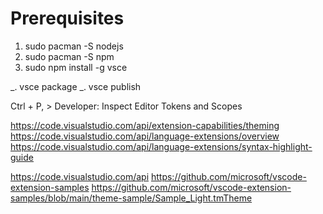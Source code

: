 # Prerequisites
1. sudo pacman -S nodejs
2. sudo pacman -S npm
3. sudo npm install -g vsce

_. vsce package
_. vsce publish

Ctrl + P, > Developer: Inspect Editor Tokens and Scopes


https://code.visualstudio.com/api/extension-capabilities/theming
https://code.visualstudio.com/api/language-extensions/overview
https://code.visualstudio.com/api/language-extensions/syntax-highlight-guide

https://code.visualstudio.com/api
https://github.com/microsoft/vscode-extension-samples
https://github.com/microsoft/vscode-extension-samples/blob/main/theme-sample/Sample_Light.tmTheme